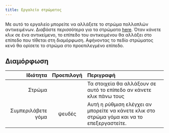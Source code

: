 ```yaml
---
title: Εργαλείο στρώματος
---
```


Με αυτό το εργαλείο μπορείτε να αλλάξετε το στρώμα πολλαπλών αντικειμένων. Διαβάστε περισσότερα για τα στρώματα [here](../layers.md).
Όταν κάνετε κλικ σε ένα αντικείμενο, το επίπεδο του αντικειμένου θα αλλάξει στο επίπεδο που τίθεται στη διαμόρφωση. Αφήνοντας το πεδίο στρώματος κενό θα ορίσετε το στρώμα στο προεπιλεγμένο επίπεδο.

## Διαμόρφωση

|           Ιδιότητα | Προεπιλογή | Περιγραφή                                                                                                   |
| -----------------: | :--------: | :---------------------------------------------------------------------------------------------------------- |
|             Στρώμα |            | Τα στοιχεία θα αλλάξουν σε αυτό το επίπεδο αν κάνετε κλικ πάνω τους                                         |
| Συμπεριλάβετε γόμα |   ψευδές   | Αυτή η ρύθμιση ελέγχει αν μπορείτε να κάνετε κλικ στο στρώμα γόμα και να το επεξεργαστείτε. |
